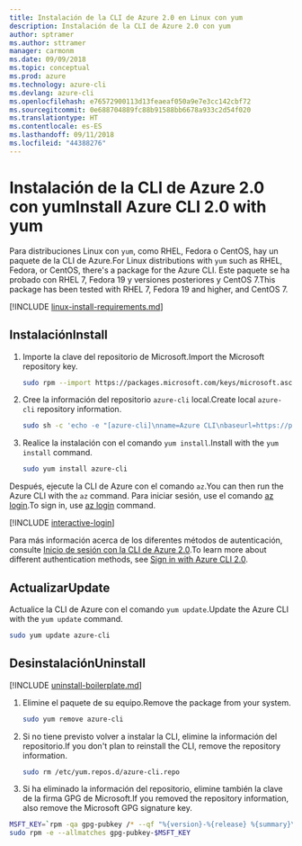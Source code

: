 ```yaml
---
title: Instalación de la CLI de Azure 2.0 en Linux con yum
description: Instalación de la CLI de Azure 2.0 con yum
author: sptramer
ms.author: sttramer
manager: carmonm
ms.date: 09/09/2018
ms.topic: conceptual
ms.prod: azure
ms.technology: azure-cli
ms.devlang: azure-cli
ms.openlocfilehash: e76572900113d13feaeaf050a9e7e3cc142cbf72
ms.sourcegitcommit: 0e688704889fc88b91588bb6678a933c2d54f020
ms.translationtype: HT
ms.contentlocale: es-ES
ms.lasthandoff: 09/11/2018
ms.locfileid: "44388276"
---
```

# <a name="install-azure-cli-20-with-yum"></a><span data-ttu-id="4ab6f-103">Instalación de la CLI de Azure 2.0 con yum</span><span class="sxs-lookup"><span data-stu-id="4ab6f-103">Install Azure CLI 2.0 with yum</span></span>

<span data-ttu-id="4ab6f-104">Para distribuciones Linux con `yum`, como RHEL, Fedora o CentOS, hay un paquete de la CLI de Azure.</span><span class="sxs-lookup"><span data-stu-id="4ab6f-104">For Linux distributions with  `yum` such as RHEL, Fedora, or CentOS, there's a package for the Azure CLI.</span></span> <span data-ttu-id="4ab6f-105">Este paquete se ha probado con RHEL 7, Fedora 19 y versiones posteriores y CentOS 7.</span><span class="sxs-lookup"><span data-stu-id="4ab6f-105">This package has been tested with RHEL 7, Fedora 19 and higher, and CentOS 7.</span></span>

[!INCLUDE [linux-install-requirements.md](includes/linux-install-requirements.md)]

## <a name="install"></a><span data-ttu-id="4ab6f-106">Instalación</span><span class="sxs-lookup"><span data-stu-id="4ab6f-106">Install</span></span>

1. <span data-ttu-id="4ab6f-107">Importe la clave del repositorio de Microsoft.</span><span class="sxs-lookup"><span data-stu-id="4ab6f-107">Import the Microsoft repository key.</span></span>

   ```bash
   sudo rpm --import https://packages.microsoft.com/keys/microsoft.asc
   ```

2. <span data-ttu-id="4ab6f-108">Cree la información del repositorio `azure-cli` local.</span><span class="sxs-lookup"><span data-stu-id="4ab6f-108">Create local `azure-cli` repository information.</span></span>

   ```bash
   sudo sh -c 'echo -e "[azure-cli]\nname=Azure CLI\nbaseurl=https://packages.microsoft.com/yumrepos/azure-cli\nenabled=1\ngpgcheck=1\ngpgkey=https://packages.microsoft.com/keys/microsoft.asc" > /etc/yum.repos.d/azure-cli.repo'
   ```

3. <span data-ttu-id="4ab6f-109">Realice la instalación con el comando `yum install`.</span><span class="sxs-lookup"><span data-stu-id="4ab6f-109">Install with the `yum install` command.</span></span>

   ```bash
   sudo yum install azure-cli
   ```

<span data-ttu-id="4ab6f-110">Después, ejecute la CLI de Azure con el comando `az`.</span><span class="sxs-lookup"><span data-stu-id="4ab6f-110">You can then run the Azure CLI with the `az` command.</span></span> <span data-ttu-id="4ab6f-111">Para iniciar sesión, use el comando [az login](/cli/azure/reference-index#az-login).</span><span class="sxs-lookup"><span data-stu-id="4ab6f-111">To sign in, use [az login](/cli/azure/reference-index#az-login) command.</span></span>

[!INCLUDE [interactive-login](includes/interactive-login.md)]

<span data-ttu-id="4ab6f-112">Para más información acerca de los diferentes métodos de autenticación, consulte [Inicio de sesión con la CLI de Azure 2.0](authenticate-azure-cli.md).</span><span class="sxs-lookup"><span data-stu-id="4ab6f-112">To learn more about different authentication methods, see [Sign in with Azure CLI 2.0](authenticate-azure-cli.md).</span></span>

## <a name="update"></a><span data-ttu-id="4ab6f-113">Actualizar</span><span class="sxs-lookup"><span data-stu-id="4ab6f-113">Update</span></span>

<span data-ttu-id="4ab6f-114">Actualice la CLI de Azure con el comando `yum update`.</span><span class="sxs-lookup"><span data-stu-id="4ab6f-114">Update the Azure CLI with the `yum update` command.</span></span>

```bash
sudo yum update azure-cli
```

## <a name="uninstall"></a><span data-ttu-id="4ab6f-115">Desinstalación</span><span class="sxs-lookup"><span data-stu-id="4ab6f-115">Uninstall</span></span>

[!INCLUDE [uninstall-boilerplate.md](includes/uninstall-boilerplate.md)]

1. <span data-ttu-id="4ab6f-116">Elimine el paquete de su equipo.</span><span class="sxs-lookup"><span data-stu-id="4ab6f-116">Remove the package from your system.</span></span>

   ```bash
   sudo yum remove azure-cli
   ```

2. <span data-ttu-id="4ab6f-117">Si no tiene previsto volver a instalar la CLI, elimine la información del repositorio.</span><span class="sxs-lookup"><span data-stu-id="4ab6f-117">If you don't plan to reinstall the CLI, remove the repository information.</span></span>

   ```bash
   sudo rm /etc/yum.repos.d/azure-cli.repo
   ```

3. <span data-ttu-id="4ab6f-118">Si ha eliminado la información del repositorio, elimine también la clave de la firma GPG de Microsoft.</span><span class="sxs-lookup"><span data-stu-id="4ab6f-118">If you removed the repository information, also remove the Microsoft GPG signature key.</span></span>

  ```bash
  MSFT_KEY=`rpm -qa gpg-pubkey /* --qf "%{version}-%{release} %{summary}\n" | grep Microsoft | awk '{print $1}'`
  sudo rpm -e --allmatches gpg-pubkey-$MSFT_KEY
  ```
